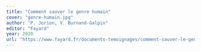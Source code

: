 ```yaml
---
title: "Comment sauver le genre humain"
cover: "genre-humain.jpg"
author: "P. Jorion, V. Burnand-Galpin"
editor: "Fayard"
year: 2020
url: "https://www.fayard.fr/documents-temoignages/comment-sauver-le-genre-humain-9782213716848"
---
```


